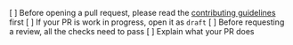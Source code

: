 [ ] Before opening a pull request, please read the [contributing guidelines](https://github.com/wigoswap/wigo-uikit/blob/master/CONTRIBUTING.md) first
[ ] If your PR is work in progress, open it as `draft`
[ ] Before requesting a review, all the checks need to pass
[ ] Explain what your PR does
